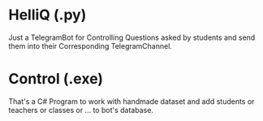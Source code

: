 # HelliQ (.py)
Just a TelegramBot for Controlling Questions asked by students and send them into their Corresponding TelegramChannel.

# Control (.exe)
That's a C# Program to work with handmade dataset and add students or teachers or classes or ... to bot's database.
